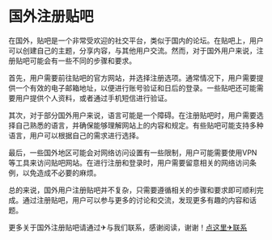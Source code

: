 # 国外注册贴吧

在国外，贴吧是一个非常受欢迎的社交平台，类似于国内的论坛。在贴吧上，用户可以创建自己的主题，分享内容，与其他用户交流。然而，对于国外用户来说，注册贴吧可能会有一些不同的步骤和要求。

首先，用户需要前往贴吧的官方网站，并选择注册选项。通常情况下，用户需要提供一个有效的电子邮箱地址，以便进行账号验证和日后的登录。一些贴吧还可能需要用户提供个人资料，或者通过手机短信进行验证。

其次，对于部分国外用户来说，语言可能是一个障碍。在注册贴吧时，用户需要选择自己熟悉的语言，并确保能够理解网站上的内容和规定。有些贴吧可能支持多种语言，用户可以根据自己的需求进行选择。

最后，一些国外地区可能会对网络访问设置有一些限制，用户可能需要使用VPN等工具来访问贴吧网站。在进行注册和登录时，用户需要留意相关的网络访问条例，以免造成不必要的麻烦。

总的来说，国外用户注册贴吧并不复杂，只需要遵循相关的步骤和要求即可顺利完成。通过注册贴吧，用户可以参与更多的讨论和交流，发现更多有趣的内容和话题。

更多关于国外注册贴吧请通过✈与我们联系，感谢阅读，谢谢！[点这里✈联系](https://w.k02.cc)